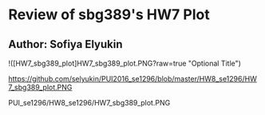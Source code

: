 # Review of sbg389's HW7 Plot
## Author: Sofiya Elyukin

!([HW7_sbg389_plot]HW7_sbg389_plot.PNG?raw=true "Optional Title")

https://github.com/selyukin/PUI2016_se1296/blob/master/HW8_se1296/HW7_sbg389_plot.PNG

PUI_se1296/HW8_se1296/HW7_sbg389_plot.PNG